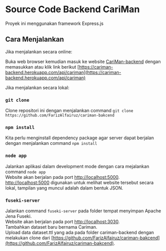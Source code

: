 # Source Code Backend CariMan

Proyek ini menggunakan framework Express.js

## Cara Menjalankan

Jika menjalankan secara online:

Buka web browser kemudian masuk ke website [CariMan-backend](https://cariman-backend.herokuapp.com/api/cariman) dengan memasukkan atau klik link berikut [https://cariman-backend.herokuapp.com/api/cariman](https://cariman-backend.herokuapp.com/api/cariman)

Jika menjalankan secara lokal:

### `git clone`

Clone repositori ini dengan menjalankan command `git clone https://github.com/FarizAlfairuz/cariman-bakcend`

### `npm install`

Kita perlu menginstall dependency package agar server dapat berjalan dengan menjalankan command `npm install`

### `node app`

Jalankan aplikasi dalam development mode dengan cara mejalankan command `node app`\
Website akan berjalan pada port [http://localhost:5000](http://localhost:5000).\
[http://localhost:5000](http://localhost:5000) digunakan untuk melihat website tersebut secara lokal, tampilan yang muncul adalah dalam bentuk JSON.

### `fuseki-server`

Jalankan command `fuseki-server` pada folder tempat menyimpan Apache Jena Fuseki.\
Website akan berjalan pada port [http://localhost:3030](http://localhost:3030).\
Tambahkan dataset baru bernama Cariman.\
Upload data dataset.ttl yang ada pada folder cariman-backend dengan melakukan clone dari [https://github.com/FarizAlfairuz/cariman-bakcend](https://github.com/FarizAlfairuz/cariman-bakcend).
